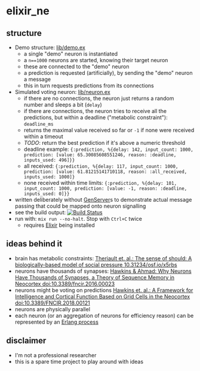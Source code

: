 # elixir_ne

## structure

- Demo structure: [lib/demo.ex](lib/demo.ex)
  - a single "demo" neuron is instantiated
  - a `n==1000` neurons are started, knowing their target neuron
  - these are connected to the "demo" neuron
  - a prediction is requested (artificially), by sending the "demo" neuron a message
  - this in turn requests predictions from its connections
- Simulated voting neuron: [lib/neuron.ex](lib/neuron.ex)
  - if there are no connections, the neuron just returns a random number and sleeps a bit (`delay`)
  - if there are connections, the neuron tries to receive all the predictions, but within a deadline ("metabolic constraint"): `deadline_ms`
  - returns the maximal value received so far or `-1` if none were received within a timeout
  - *TODO*: return the best prediction if it's above a numeric threshold
  - deadline example: `{:prediction, %{delay: 142, input_count: 1000, prediction: [value: 65.30085608551246, reason: :deadline, inputs_used: 496]}}`
  - all received: `{:prediction, %{delay: 117, input_count: 1000, prediction: [value: 61.81215141710118, reason: :all_received, inputs_used: 1000]}`
  - none received within time limits: `{:prediction, %{delay: 101, input_count: 1000, prediction: [value: -1, reason: :deadline, inputs_used: 0]}}`
- written deliberately without [GenServer](https://hexdocs.pm/elixir/GenServer.html)s to demonstrate actual message passing that could be mapped onto neuron signalling
- see the build output: [![Build Status](https://travis-ci.org/d-led/elixir_ne.svg?branch=master)](https://travis-ci.org/d-led/elixir_ne)
- run with: `mix run --no-halt`. Stop with `Ctrl+C` twice
  - requires [Elixir](https://elixir-lang.org/install.html) being installed

## ideas behind it

- brain has metabolic constraints: [Theriault et. al.: The sense of should: A biologically-based model of social pressure 10.31234/osf.io/x5rbs](https://psyarxiv.com/x5rbs/)
- neurons have thousands of synapses: [Hawkins & Ahmad: Why Neurons Have Thousands of Synapses, a Theory of Sequence Memory in Neocortex doi:10.3389/fncir.2016.00023](https://www.frontiersin.org/articles/10.3389/fncir.2016.00023/full)
- neurons might be voting on predictions [Hawkins et. al.: A Framework for Intelligence and Cortical Function Based on Grid Cells in the Neocortex doi:10.3389/FNCIR.2018.00121](https://numenta.com/neuroscience-research/research-publications/papers/thousand-brains-theory-of-intelligence-companion-paper/)
- neurons are physically parallel
- each neuron (or an aggregation of neurons for efficiency reason) can be represented by an [Erlang process](https://en.wikipedia.org/wiki/Erlang_(programming_language)#Erlang_Worldview)

## disclaimer

- I'm not a professional researcher
- this is a spare time project to play around with ideas
